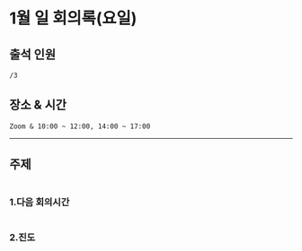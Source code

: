 # **1월 일 회의록(요일)**

## **출석 인원**
```
/3
```

## **장소 & 시간**
```
Zoom & 10:00 ~ 12:00, 14:00 ~ 17:00
```
---
## **주제**
```

```

### **1.다음 회의시간**
```
```
### **2.진도**
```
```
